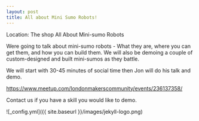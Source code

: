 ```yaml
---
layout: post
title: All about Mini Sumo Robots!
---
```


Location: The shop
All About Mini-sumo Robots

Were going to talk about mini-sumo robots - What they are, where you can get them, and how you can build them. We will also be demoing a couple of custom-designed and built mini-sumos as they battle.

We will start with 30-45 minutes of social time then Jon will do his talk and demo.

https://www.meetup.com/londonmakerscommunity/events/236137358/

Contact us if you have a skill you would like to demo.

![_config.yml]({{ site.baseurl }}/images/jekyll-logo.png)
